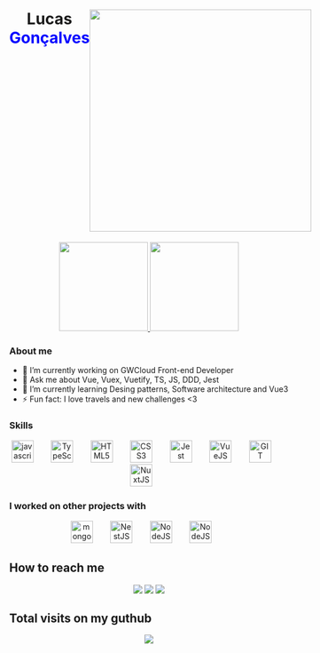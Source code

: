 <div align="center" style="display: flex !important;">
    <h1>Lucas<br>
    <span style="color: blue;">Gonçalves</span><h1>
    <img width="400" src="https://i.pinimg.com/originals/a5/35/60/a53560c8088900e266880f779dacced7.gif" />
</div>
      
<div align="center">
  <a href="https://github.com/lucas2502">
  <img height="160em" src="https://github-readme-stats.vercel.app/api?username=lucas2502&show_icons=true&theme=dark&include_all_commits=true&count_private=true"/>
  <img height="160em" src="https://github-readme-stats.vercel.app/api/top-langs/?username=lucas2502&layout=compact&langs_count=7&theme=dark"/>
  </a>
</div>


### About me
<div style="display: inline_block"  >
<ul>
  <li> 🔭 I’m currently working on GWCloud Front-end Developer</li>
  <li> 💬 Ask me about Vue, Vuex, Vuetify, TS, JS, DDD, Jest </li>
  <li> 🌱 I’m currently learning Desing patterns, Software architecture and Vue3</li>
  <li>⚡ Fun fact: I love travels and new challenges <3</li>
  
</ul>
  
### Skills
<div style="display: inline_block"  >
<div align="center">
    <img height="40" alt="javascript" src="https://cdn.jsdelivr.net/gh/devicons/devicon/icons/javascript/javascript-original.svg">
    &nbsp;&nbsp;&nbsp;&nbsp;&nbsp;&nbsp;
  <img height="40" alt="TypeScript" src="https://cdn.jsdelivr.net/gh/devicons/devicon/icons/typescript/typescript-original.svg">
    &nbsp;&nbsp;&nbsp;&nbsp;&nbsp;&nbsp;
    <img height="40" alt="HTML5" src="https://cdn.jsdelivr.net/gh/devicons/devicon/icons/html5/html5-original.svg">
    &nbsp;&nbsp;&nbsp;&nbsp;&nbsp;&nbsp;
    <img height="40" alt="CSS3" src="https://cdn.jsdelivr.net/gh/devicons/devicon/icons/css3/css3-original.svg">
    &nbsp;&nbsp;&nbsp;&nbsp;&nbsp;&nbsp;
    <img height="40" alt="Jest" src="https://cdn.jsdelivr.net/gh/devicons/devicon/icons/jest/jest-plain.svg">
    &nbsp;&nbsp;&nbsp;&nbsp;&nbsp;&nbsp;
    <img height="40" alt="VueJS" src="https://cdn.jsdelivr.net/gh/devicons/devicon/icons/vuejs/vuejs-original.svg">
     &nbsp;&nbsp;&nbsp;&nbsp;&nbsp;&nbsp;
    <img height="40" alt="GIT" src="https://cdn.jsdelivr.net/gh/devicons/devicon/icons/git/git-original.svg">
    &nbsp;&nbsp;&nbsp;&nbsp;&nbsp;&nbsp;
  <img height="40" alt="NuxtJS" src="https://cdn.jsdelivr.net/gh/devicons/devicon/icons/nuxtjs/nuxtjs-original.svg">
    &nbsp;&nbsp;&nbsp;&nbsp;&nbsp;&nbsp;
</div>
  
### I worked on other projects with
<div style="display: inline_block"  >
<div align="center">
    <img height="40" alt="mongoDB" src="https://cdn.jsdelivr.net/gh/devicons/devicon/icons/mongodb/mongodb-original.svg">
    &nbsp;&nbsp;&nbsp;&nbsp;&nbsp;&nbsp;
    <img height="40" alt="NestJS" src="https://cdn.jsdelivr.net/gh/devicons/devicon/icons/nestjs/nestjs-plain.svg">
    &nbsp;&nbsp;&nbsp;&nbsp;&nbsp;&nbsp;
    <img height="40" alt="NodeJS" src="https://cdn.jsdelivr.net/gh/devicons/devicon/icons/nodejs/nodejs-original.svg">
    &nbsp;&nbsp;&nbsp;&nbsp;&nbsp;&nbsp;
  <img height="40" alt="NodeJS" src="https://cdn.jsdelivr.net/gh/devicons/devicon/icons/nodejs/nodejs-original.svg">
    &nbsp;&nbsp;&nbsp;&nbsp;&nbsp;&nbsp;
</div>

  
## How to reach me
<div style="display: inline_block"  >
<p align="center"> 
  <a href = "mailto:lucas2502a@live.com"><img src="https://img.shields.io/badge/Microsoft_Outlook-0078D4?style=for-the-badge&logo=microsoft-outlook&logoColor=white" target="_blank"></a>
  <a href="https://instagram.com/goncalves.png" target="_blank"><img src="https://img.shields.io/badge/-Instagram-%23E4405F?style=for-the-badge&logo=instagram&logoColor=white" target="_blank"></a>
  <a href="https://br.linkedin.com/in/lucas-gonçalves-de-frança-87bb44140b" target="_blank"><img src="https://img.shields.io/badge/-LinkedIn-%230077B5?style=for-the-badge&logo=linkedin&logoColor=white" target="_blank"></a>  
</p>
  
  
 ## Total visits on my guthub <br>
 <p align="center"> 
   <img alingn="center" src="https://profile-counter.glitch.me/lucas2502/count.svg" />
 </p>
